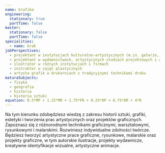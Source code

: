 ```yaml
---
name: Grafika
engineering:
  stationary: true
  partTime: false
master:
  stationary: false
  partTime: false
specialities:
  - name: brak
jobPerspectives:
  - projektant w instytucjach kulturalno-artystycznych (m.in. galerie, teatry)
  - projektant w wydawnictwach, artystycznych studiach projektowych i agencjach reklamowych
  - ilustrator w różnych instytucjach i firmach
  - instruktor w zajęć plastycznych
  - artysta grafik w drukarniach z tradycyjnymi technikami druku
maturaSubjects:
  - fizyka
  - geografia
  - historia
  - historia sztuki
equation: 0.5*MP + 1.25*MR + 1.75*FR + 0.25*OP + 0.75*OR + 4*R
---
```


Na tym kierunku zdobędziesz wiedzę z zakresu historii sztuki, grafiki, estetyki i tworzenia prac artystycznych oraz projektów graficznych. Zapoznasz się z różnorodnymi technikami graficznymi, warsztatowymi, rysunkowymi i malarskimi. Rozwiniesz indywidualne zdolności twórcze. Będziesz tworzyć artystyczne prace graficzne, rysunkowe, malarskie oraz projekty graficzne, w tym autorskie ilustracje, projekty wydawnicze, kreatywne identyfikacje wizualne, artystyczne animacje.
